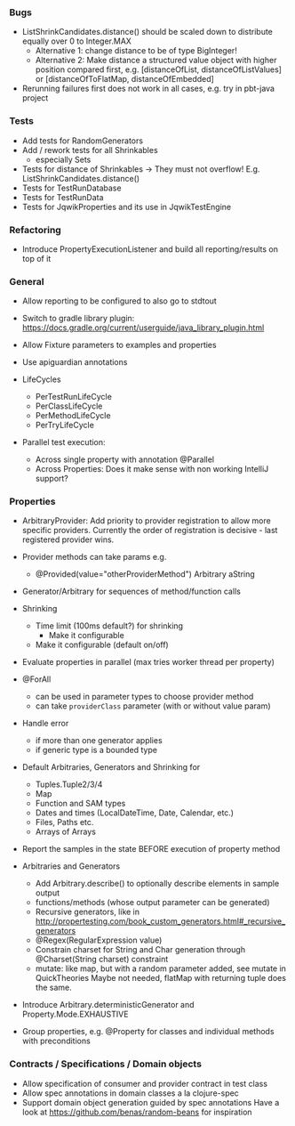 ### Bugs

- ListShrinkCandidates.distance() should be scaled down to distribute equally over 0 to Integer.MAX
  - Alternative 1: change distance to be of type BigInteger!
  - Alternative 2: Make distance a structured value object with higher position compared first, 
    e.g. [distanceOfList, distanceOfListValues] or [distanceOfToFlatMap, distanceOfEmbedded]
- Rerunning failures first does not work in all cases, e.g. try in pbt-java project
  
### Tests

- Add tests for RandomGenerators
- Add / rework tests for all Shrinkables 
  - especially Sets
- Tests for distance of Shrinkables -> They must not overflow! E.g. ListShrinkCandidates.distance()
- Tests for TestRunDatabase
- Tests for TestRunData
- Tests for JqwikProperties and its use in JqwikTestEngine

### Refactoring

- Introduce PropertyExecutionListener and build all reporting/results on top of it

### General

- Allow reporting to be configured to also go to stdtout

- Switch to gradle library plugin: 
  https://docs.gradle.org/current/userguide/java_library_plugin.html

- Allow Fixture parameters to examples and properties

- Use apiguardian annotations

- LifeCycles
  - PerTestRunLifeCycle
  - PerClassLifeCycle
  - PerMethodLifeCycle
  - PerTryLifeCycle

- Parallel test execution:
  - Across single property with annotation @Parallel 
  - Across Properties: Does it make sense with non working IntelliJ support?

### Properties

- ArbitraryProvider: Add priority to provider registration to allow more specific providers.
  Currently the order of registration is decisive - last registered provider wins.

- Provider methods can take params e.g.
  - @Provided(value="otherProviderMethod") Arbitrary<String> aString

- Generator/Arbitrary for sequences of method/function calls 

- Shrinking
  - Time limit (100ms default?) for shrinking
    - Make it configurable
  - Make it configurable (default on/off)

- Evaluate properties in parallel (max tries worker thread per property)

- @ForAll 
  - can be used in parameter types to choose provider method
  - can take `providerClass` parameter (with or without value param)

- Handle error
  - if more than one generator applies
  - if generic type is a bounded type

- Default Arbitraries, Generators and Shrinking for
  - Tuples.Tuple2/3/4
  - Map
  - Function and SAM types
  - Dates and times (LocalDateTime, Date, Calendar, etc.)
  - Files, Paths etc.
  - Arrays of Arrays

- Report the samples in the state BEFORE execution of property method

- Arbitraries and Generators
  - Add Arbitrary.describe() to optionally describe elements in sample output
  - functions/methods (whose output parameter can be generated)
  - Recursive generators, like in 
    http://propertesting.com/book_custom_generators.html#_recursive_generators
  - @Regex(RegularExpression value)
  - Constrain charset for String and Char generation through @Charset(String charset) constraint
  - mutate: like map, but with a random parameter added, see mutate in QuickTheories
    Maybe not needed, flatMap with returning tuple does the same.

- Introduce Arbitrary.deterministicGenerator and Property.Mode.EXHAUSTIVE

- Group properties, e.g. @Property for classes and individual methods with preconditions

### Contracts / Specifications / Domain objects

- Allow specification of consumer and provider contract in test class
- Allow spec annotations in domain classes a la clojure-spec
- Support domain object generation guided by spec annotations
  Have a look at https://github.com/benas/random-beans for inspiration 
